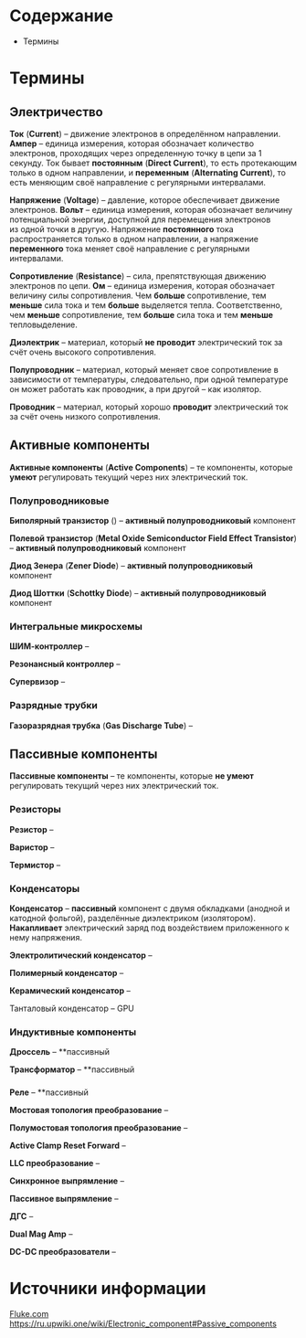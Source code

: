 # Содержание

* Термины

# Термины

## Электричество

**Ток** (**Current**) – движение электронов в определённом направлении. **Ампер** – единица измерения, которая обозначает количество электронов, проходящих через определенную точку в цепи за 1 секунду. Ток бывает **постоянным** (**Direct Current**), то есть протекающим только в одном направлении, и **переменным** (**Alternating Current**), то есть меняющим своё направление с регулярными интервалами. 

**Напряжение** (**Voltage**) – давление, которое обеспечивает движение электронов. **Вольт** – единица измерения, которая обозначает величину потенциальной энергии, доступной для перемещения электронов из одной точки в другую. Напряжение **постоянного** тока распространяется только в одном направлении, а напряжение **переменного** тока меняет своё направление с регулярными интервалами. 

**Сопротивление** (**Resistance**) – сила, препятствующая движению электронов по цепи. **Ом** – единица измерения, которая обозначает величину силы сопротивления. Чем **больше** сопротивление, тем **меньше** сила тока и тем **больше** выделяется тепла. Соответственно, чем **меньше** сопротивление, тем **больше** сила тока и тем **меньше** тепловыделение. 

**Диэлектрик** – материал, который **не проводит** электрический ток за счёт очень высокого сопротивления. 

**Полупроводник** – материал, который меняет свое сопротивление в зависимости от температуры, следовательно, при одной температуре он может работать как проводник, а при другой – как изолятор. 

**Проводник** – материал, который хорошо **проводит** электрический ток за счёт очень низкого сопротивления. 

## Активные компоненты

**Активные компоненты** (**Active Components**) – те компоненты, которые **умеют** регулировать текущий через них электрический ток. 

### Полупроводниковые

**Биполярный транзистор** () – **активный полупроводниковый** компонент 

**Полевой транзистор** (**Metal Oxide Semiconductor Field Effect Transistor**) – **активный полупроводниковый** компонент 

**Диод Зенера** (**Zener Diode**) – **активный полупроводниковый** компонент

**Диод Шоттки** (**Schottky Diode**)  – **активный полупроводниковый** компонент

### Интегральные микросхемы

**ШИМ-контроллер** –

**Резонансный контроллер** –

**Супервизор** –

### Разрядные трубки

**Газоразрядная трубка** (**Gas Discharge Tube**) –

## Пассивные компоненты

**Пассивные компоненты** – те компоненты, которые **не умеют** регулировать текущий через них электрический ток. 

### Резисторы

**Резистор** – 

**Варистор** – 

**Термистор** – 

### Конденсаторы

**Конденсатор** – **пассивный** компонент с двумя обкладками (анодной и катодной фольгой), разделённые диэлектриком (изолятором). **Накапливает** электрический заряд под воздействием приложенного к нему напряжения. 

**Электролитический конденсатор** – 

**Полимерный конденсатор** – 

**Керамический конденсатор** – 

Танталовый конденсатор – GPU

### Индуктивные компоненты

**Дроссель** – **пассивный

**Трансформатор** – **пассивный

### 






**Реле** – **пассивный

**Мостовая топология преобразование** –

**Полумостовая топология преобразование** –

**Active Clamp Reset Forward** –

**LLC преобразование** –

**Синхронное выпрямление** –

**Пассивное выпрямление** –

**ДГС** –

**Dual Mag Amp** –

**DC-DC преобразователи** –


# Источники информации 
[Fluke.com](https://www.fluke.com/ru-ru/learn/blog/electrical)
https://ru.upwiki.one/wiki/Electronic_component#Passive_components

